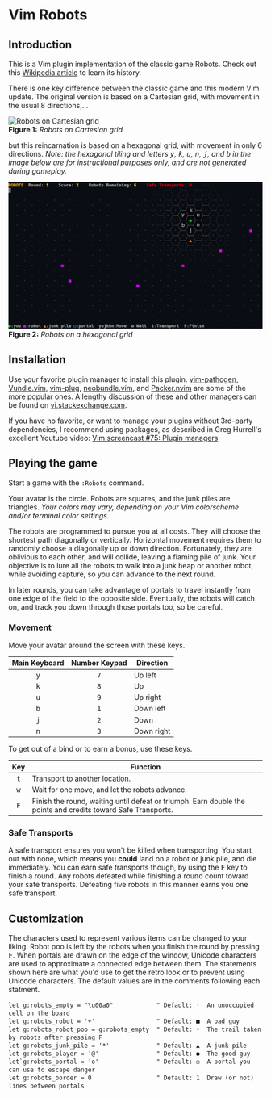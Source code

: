 # Vim Robots

## Introduction
This is a Vim plugin implementation of the classic game Robots. Check out this [Wikipedia article](https://en.wikipedia.org/wiki/Chase_(video_game)) to learn its history.

There is one key difference between the classic game and this modern Vim update. The original version is based on a Cartesian grid, with movement in the usual 8 directions,...

![Robots on Cartesian grid](https://upload.wikimedia.org/wikipedia/commons/b/bf/Robots_text_screenshot.png)
<br/>**Figure 1:** *Robots on Cartesian grid*

but this reincarnation is based on a hexagonal grid, with movement in only 6 directions. *Note: the hexagonal tiling and letters <kbd>y</kbd>, <kbd>k</kbd>, <kbd>u</kbd>, <kbd>n</kbd>, <kbd>j</kbd>, and <kbd>b</kbd> in the image below are for instructional purposes only, and are not generated during gameplay.*

![Robots on a hexagonal grid](https://github.com/PhilRunninger/vim-robots/raw/master/HexRobots.png)
<br/>**Figure 2:** *Robots on a hexagonal grid*

## Installation

Use your favorite plugin manager to install this plugin. [vim-pathogen](https://github.com/tpope/vim-pathogen), [Vundle.vim](https://github.com/VundleVim/Vundle.vim), [vim-plug](https://github.com/junegunn/vim-plug), [neobundle.vim](https://github.com/Shougo/neobundle.vim), and [Packer.nvim](https://github.com/wbthomason/packer.nvim) are some of the more popular ones. A lengthy discussion of these and other managers can be found on [vi.stackexchange.com](https://vi.stackexchange.com/questions/388/what-is-the-difference-between-the-vim-plugin-managers).

If you have no favorite, or want to manage your plugins without 3rd-party dependencies, I recommend using packages, as described in Greg Hurrell's excellent Youtube video: [Vim screencast #75: Plugin managers](https://www.youtube.com/watch?v=X2_R3uxDN6g)

## Playing the game

Start a game with the `:Robots` command.

Your avatar is the circle. Robots are squares, and the junk piles are triangles. *Your colors may vary, depending on your Vim colorscheme and/or terminal color settings.*

The robots are programmed to pursue you at all costs. They will choose the shortest path diagonally or vertically. Horizontal movement requires them to randomly choose a diagonally up or down direction. Fortunately, they are oblivious to each other, and will collide, leaving a flaming pile of junk. Your objective is to lure all the robots to walk into a junk heap or another robot, while avoiding capture, so you can advance to the next round.

In later rounds, you can take advantage of portals to travel instantly from one edge of the field to the opposite side. Eventually, the robots will catch on, and track you down through those portals too, so be careful.

### Movement
Move your avatar around the screen with these keys.

Main Keyboard | Number Keypad | Direction
:-:|:-:|---
<kbd>y</kbd> | <kbd>7</kbd> | Up left
<kbd>k</kbd> | <kbd>8</kbd> | Up
<kbd>u</kbd> | <kbd>9</kbd> | Up right
<kbd>b</kbd> | <kbd>1</kbd> | Down left
<kbd>j</kbd> | <kbd>2</kbd> | Down
<kbd>n</kbd> | <kbd>3</kbd> | Down right

To get out of a bind or to earn a bonus, use these keys.

Key | Function
:-:|---
<kbd>t</kbd> | Transport to another location.
<kbd>w</kbd> | Wait for one move, and let the robots advance.
<kbd>F</kbd> | Finish the round, waiting until defeat or triumph. Earn double the points and credits toward Safe Transports.

### Safe Transports
A safe transport ensures you won't be killed when transporting. You start out with none, which means you **could** land on a robot or junk pile, and die immediately. You can earn safe transports though, by using the <kbd>F</kbd> key to finish a round. Any robots defeated while finishing a round count toward your safe transports. Defeating five robots in this manner earns you one safe transport.

## Customization
The characters used to represent various items can be changed to your liking. Robot poo is left by the robots when you finish the round by pressing <kbd>F</kbd>. When portals are drawn on the edge of the window, Unicode characters are used to approximate a connected edge between them. The statements shown here are what you'd use to get the retro look or to prevent using Unicode characters. The default values are in the comments following each statment.

```vim
let g:robots_empty = "\u00a0"            " Default: ·  An unoccupied cell on the board
let g:robots_robot = '+'                 " Default: ■  A bad guy
let g:robots_robot_poo = g:robots_empty  " Default: •  The trail taken by robots after pressing F
let g:robots_junk_pile = '*'             " Default: ▲  A junk pile
let g:robots_player = '@'                " Default: ●  The good guy
let`g:robots_portal = 'o'                " Default: ○  A portal you can use to escape danger
let g:robots_border = 0                  " Default: 1  Draw (or not) lines between portals
```
